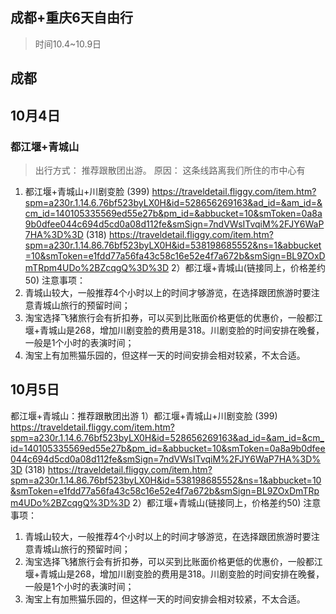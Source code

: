 
成都+重庆6天自由行
------------
> 时间10.4~10.9日

成都
-------------
## 10月4日
### 都江堰+青城山
> 出行方式： 推荐跟散团出游。
> 原因： 这条线路离我们所住的市中心有
1. 都江堰+青城山+川剧变脸
(399)
https://traveldetail.fliggy.com/item.htm?spm=a230r.1.14.6.76bf523byLX0H&id=528656269163&ad_id=&am_id=&cm_id=140105335569ed55e27b&pm_id=&abbucket=10&smToken=0a8a9b0dfee044c694d5cd0a08d112fe&smSign=7ndVWsITvqiM%2FJY6WaP7HA%3D%3D
(318)
https://traveldetail.fliggy.com/item.htm?spm=a230r.1.14.86.76bf523byLX0H&id=538198685552&ns=1&abbucket=10&smToken=e1fdd77a56fa43c58c16e52e4f7a672b&smSign=BL9ZOxDmTRpm4UDo%2BZcqgQ%3D%3D
2）都江堰+青城山(链接同上，价格差约50)
注意事项：
1. 青城山较大，一般推荐4个小时以上的时间才够游览，在选择跟团旅游时要注意青城山旅行的预留时间；
2. 淘宝选择飞猪旅行会有折扣券，可以买到比账面价格更低的优惠价，一般都江堰+青城山是268，增加川剧变脸的费用是318。川剧变脸的时间安排在晚餐，一般是1个小时的表演时间；
3. 淘宝上有加熊猫乐园的，但这样一天的时间安排会相对较紧，不太合适。
## 10月5日
都江堰+青城山：推荐跟散团出游
1）都江堰+青城山+川剧变脸
(399)
https://traveldetail.fliggy.com/item.htm?spm=a230r.1.14.6.76bf523byLX0H&id=528656269163&ad_id=&am_id=&cm_id=140105335569ed55e27b&pm_id=&abbucket=10&smToken=0a8a9b0dfee044c694d5cd0a08d112fe&smSign=7ndVWsITvqiM%2FJY6WaP7HA%3D%3D
(318)
https://traveldetail.fliggy.com/item.htm?spm=a230r.1.14.86.76bf523byLX0H&id=538198685552&ns=1&abbucket=10&smToken=e1fdd77a56fa43c58c16e52e4f7a672b&smSign=BL9ZOxDmTRpm4UDo%2BZcqgQ%3D%3D
2）都江堰+青城山(链接同上，价格差约50)
注意事项：
1. 青城山较大，一般推荐4个小时以上的时间才够游览，在选择跟团旅游时要注意青城山旅行的预留时间；
2. 淘宝选择飞猪旅行会有折扣券，可以买到比账面价格更低的优惠价，一般都江堰+青城山是268，增加川剧变脸的费用是318。川剧变脸的时间安排在晚餐，一般是1个小时的表演时间；
3. 淘宝上有加熊猫乐园的，但这样一天的时间安排会相对较紧，不太合适。
